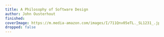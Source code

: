 ```yaml
---
title: A Philosophy of Software Design
author: John Ousterhout
finished: 
coverImage: https://m.media-amazon.com/images/I/711Qnv05eTL._SL1231_.jpg
dropped: false
---
```


